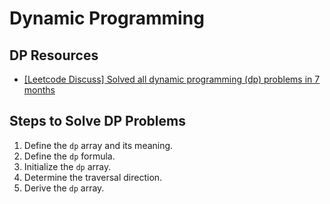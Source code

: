 # Dynamic Programming

## DP Resources

- [[Leetcode Discuss] Solved all dynamic programming (dp) problems in 7 months](https://leetcode.com/discuss/general-discussion/1000929/solved-all-dynamic-programming-dp-problems-in-7-months)

## Steps to Solve DP Problems

1. Define the `dp` array and its meaning.
2. Define the `dp` formula.
3. Initialize the `dp` array.
4. Determine the traversal direction.
5. Derive the `dp` array.
